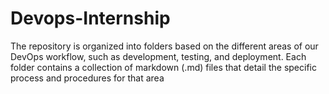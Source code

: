 # Devops-Internship
The repository is organized into folders based on the different areas of our DevOps workflow, such as development, testing, and deployment. Each folder contains a collection of markdown (.md) files that detail the specific process and procedures for that area
